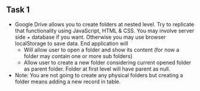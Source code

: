 ## Task 1
- Google Drive allows you to create folders at nested level. Try to replicate that functionality using JavaScript, HTML & CSS. You may involve server side + database if you want. Otherwise you may use browser localStorage to save data. End application will
  - Will allow user to open a folder and show its content (for now a folder may contain one or more sub folders)
  - Allow user to create a new folder considering current opened folder as parent folder. Folder at first level will have parent as null.
- Note: You are not going to create any physical folders but creating a folder  means adding a new record in table.
